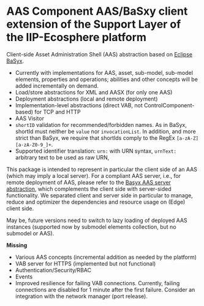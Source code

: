 # AAS Component AAS/BaSxy client extension of the Support Layer of the IIP-Ecosphere platform

Client-side Asset Administration Shell (AAS) abstraction based on [Eclipse BaSyx](https://www.eclipse.org/basyx/).  

- Currently with implementations for AAS, asset, sub-model, sub-model elements, properties and operations; abilities 
  and other concepts will be added incrementally on demand.
- Load/store abstractions for XML and AASX (for only one AAS)
- Deployment abstractions (local and remote deployment)
- Implementation-level abstractions (direct VAB, not ControlComponent-based) for TCP and HTTP
- AAS Visitor
- `shortID` validation for recommended/forbidden names. As in BaSyx, shortId must neither be ``value`` nor ``invocationList``. In addition, and more strict than BaSyx, we require that shortIds comply to the RegEx ``[a-zA-Z][a-zA-Z0-9_]+``.
- Supported identifier translation: ``urn:`` with URN syntax, ``urnText:`` arbitrary text to be used as raw URN, 

This package is intended to represent in particular the client side of an AAS (which may imply a local server). For a compliant AAS server, i.e., for remote deployment of AAS, please refer to the [Basyx AAS server abstraction](https://github.com/iip-ecosphere/platform/tree/main/platform/support.aas.basxy.server/README.md), which complements the
client side with server-sided functionality. We separated client and server side in particular to manage, reduce and optimizer the dependencies and resource usage on (Edge) client side.

May be, future versions need to switch to lazy loading of deployed AAS instances (supported now by submodel elements collection, but no submodel or AAS).

**Missing**
- Various AAS concepts (incremental addition as needed by the platform)
- VAB server for HTTPS (implemented but not functional)
- Authentication/Security/RBAC
- Events
- Improved resilience for failing VAB connections. Currently, failing connections are disabled for 1 minute after the 
  first failure. Consider an integration with the network manager (port release).
